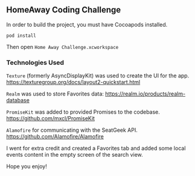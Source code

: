 ## HomeAway Coding Challenge

In order to build the project, you must have Cocoapods installed.

`pod install`

Then open `Home Away Challenge.xcworkspace`

### Technologies Used

`Texture` (formerly AsyncDisplayKit) was used to create the UI for the app. https://texturegroup.org/docs/layout2-quickstart.html

`Realm` was used to store Favorites data: https://realm.io/products/realm-database

`PromiseKit` was added to provided Promises to the codebase. https://github.com/mxcl/PromiseKit

`Alamofire` for communicating with the SeatGeek API. https://github.com/Alamofire/Alamofire

I went for extra credit and created a Favorites tab and added some local events content in the empty screen of the search view.

Hope you enjoy!
